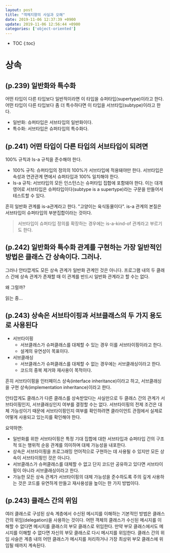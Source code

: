 ```yaml
---
layout: post
title: "객체지향의 사실과 오해"
date: 2019-11-06 12:37:39 +0900
update: 2019-11-06 12:56:44 +0900
categories: ['object-oriented']
---
```


* TOC
{:toc}


# 상속

## (p.239) 일반화와 특수화

어떤 타입이 다른 타입보다 일반적이라면 이 타입을 슈퍼타입(supertype)이라고 한다. 어떤 타입이 다른 타입보다 좀 더 특수하다면 이 타입을 서브타입(subtype)이라고 한다. 

* 일반화: 슈퍼타입은 서브타입의 일반화이다.
* 특수화: 서브타입은 슈퍼타입의 특수화다.

## (p.241) 어떤 타입이 다른 타입의 서브타입이 되려면

100% 규칙과 Is-a 규칙을 준수해야 한다.

* 100% 규칙: 슈퍼타입의 정의의 100%가 서브타입에 적용돼야만 한다. 서브타입은 속성과 연관관계 면에서 슈퍼타입과 100% 일치해야 한다.
* Is-a 규칙: 서브타입의 모든 인스턴스는 슈퍼타입 집합에 포함돼야 한다. 이는 대개 영어로 서브타입은 슈퍼타입이다(subtype is a supertype)라는 구문을 만들어서 테스트할 수 있다.

흔히 일반화 관계를 is-a관계라고 한다. "고양이는 육식동물이다". is-a 관계의 본질은 서브타입이 슈퍼타입의 부분집합이라는 것이다.

> 서브타입이 슈퍼타입 정의를 확장하는 경우에는 is-a-kind-of 관계라고 부르기도 한다.

## (p.242) 일반화와 특수화 관계를 구현하는 가장 일반적인 방법은 클래스 간 상속이다. 그러나.

그러나 안타깝게도 모든 상속 관계가 일반화 관계인 것은 아니다. 프로그램 내의 두 클래스 간에 상속 관계가 존재할 때 이 관계를 반드시 일반화 관계라고 할 수는 없다.

왜 그럴까?

읽는 중...

## (p.243) 상속은 서브타이핑과 서브클래스의 두 가지 용도로 사용된다

* 서브타이핑
    * 서브클래스가 슈퍼클래스를 대체할 수 있는 경우 이를 서브타이핑이라고 한다.
    * 설계의 유연성이 목표이다.
* 서브클래싱
    * 서브클래스가 슈퍼클래스를 대체할 수 없는 경우에는 서브클래싱이라고 한다.
    * 코드의 중복 제거와 재사용이 목적이다.

흔히 서브타이핑을 인터페이스 상속(interface inheritance)이라고 하고, 서브클래싱을 구현 상속(implementation inheritance)이라고 한다.

안타깝게도 클래스가 다른 클래스를 상속받았다는 사실만으로 두 클래스 간의 관계가 서브타이핑인지, 서브클래싱인지 여부를 결정할 수는 없다. 서브타이핑의 전제 조건은 대체 가능성이기 때문에 서브타이핑인지 여부를 확인하려면 클라이언트 관점에서 실제로 어떻게 사용되고 있는지를 확인해야 한다.

요약하면:

* 일반화를 위한 서브타이핑은 특정 기대 집합에 대한 서브타입과 슈퍼타입 간의 구조적 또는 행위적 순응 관계를 의미하며 대체 가능성을 내포한다.
* 상속은 서브타이핑을 프로그래밍 언어적으로 구현하는 데 사용될 수 있지만 모든 상속이 서브타이핑인 것은 아니다.
* 서브클래스가 슈퍼클래스를 대체할 수 없고 단지 코드만 공유하고 있다면 서브타이핑이 아니라 서브클래싱이라고 한다.
* 가능한 모든 상속 관계가 서브타이핑의 대체 가능성을 준수하도록 주의 깊게 사용하는 것은 코드를 유연하게 만들고 재사용성을 높이는 한 가지 방법이다.

## (p.243) 클래스 간의 위임

여러 클래스로 구성된 상속 계층에서 수신된 메시지를 이해하는 기본적인 방법은 클래스 간의 위임(delegation)을 사용하는 것이다. 어떤 객체의 클래스가 수신된 메시지를 이해할 수 없다면 메시지를 클래스의 부모 클래스로 위임한다. 만약 부모 클래스에서도 메시지를 이해할 수 없다면 자신의 부모 클래스로 다시 메시지를 위임한다. 클래스 간의 위임 사슬은 계층 내의 어떤 클래스가 메시지를 처리하거나 가장 최상위 부모 클래스에 위임될 때까지 계속된다.



